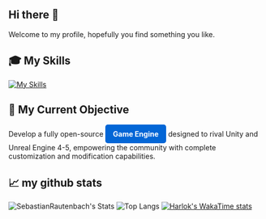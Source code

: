 ## Hi there 👋
Welcome to my profile, hopefully you find something you like. <br>


## 🎓 My Skills
[![My Skills](https://skillicons.dev/icons?i=js,html,css,cpp,mongodb,c,java,blender,mysql,nodejs,react,ts,unreal,unity,github,firebase,androidstudio)](https://skillicons.dev)


## 🎯 My Current Objective
Develop a fully open-source
<a href="https://github.com/SebastianRautenbach/3D-Game-Engine" style="display: inline-block; background-color: #0366d6; color: white; padding: 10px 15px; text-align: center; text-decoration: none; border-radius: 5px; font-weight: bold;">
    Game Engine
</a>
designed to rival Unity and Unreal Engine 4-5, empowering the community with complete customization and modification capabilities.


## 📈 my github stats

![SebastianRautenbach's Stats](https://github-readme-stats.vercel.app/api?username=SebastianRautenbach&show_icons=true&theme=radical)
![Top Langs](https://github-readme-stats.vercel.app/api/top-langs/?username=SebastianRautenbach&layout=compact)
[![Harlok's WakaTime stats](https://github-readme-stats.vercel.app/api/wakatime?username=SebastianRautenbach)](https://github.com/SebastianRautenbach/github-readme-stats)

<!--
**SebastianRautenbach/SebastianRautenbach** is a ✨ _special_ ✨ repository because its `README.md` (this file) appears on your GitHub profile.

Here are some ideas to get you started:

- 🔭 I’m currently working on ...
- 🌱 I’m currently learning ...
- 👯 I’m looking to collaborate on ...
- 🤔 I’m looking for help with ...
- 💬 Ask me about ...
- 📫 How to reach me: ...
- 😄 Pronouns: ...
- ⚡ Fun fact: ...
-->
